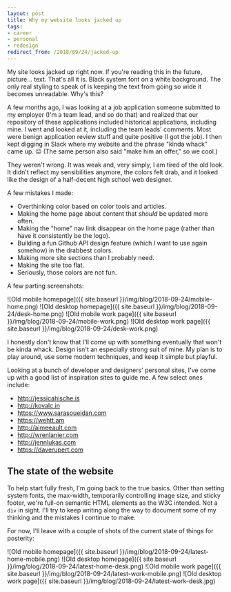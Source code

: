```yaml
---
layout: post
title: Why my website looks jacked up
tags:
- career
- personal
- redesign
redirect_from: /2018/09/24/jacked-up
---
```


My site looks jacked up right now. If you're reading this in the future, picture... text. That's all it is. Black system font on a white background. The only real styling to speak of is keeping the text from going so wide it becomes unreadable. Why's this?

A few months ago, I was looking at a job application someone submitted to my employer (I'm a team lead, and so do that) and realized that our repository of these applications included historical applications, including mine. I went and looked at it, including the team leads' comments. Most were benign application review stuff and quite positive (I got the job). I then kept digging in Slack where my website and the phrase "kinda whack" came up. 😐 (The same person also said "make him an offer," so we cool.)

They weren't wrong. It was weak and, very simply, I am tired of the old look. It didn't reflect my sensibilities anymore, the colors felt drab, and it looked like the design of a half-decent high school web designer.

A few mistakes I made:
- Overthinking color based on color tools and articles.
- Making the home page about content that _should_ be updated more often.
- Making the "home" nav link disappear on the home page (rather than have it consistently be the logo).
- Building a fun Github API design feature (which I want to use again somehow) in the drabbest colors.
- Making more site sections than I probably need.
- Making the site too flat.
- Seriously, those colors are not fun.

A few parting screenshots:

![Old mobile homepage]({{ site.baseurl }}/img/blog/2018-09-24/mobile-home.png)
![Old desktop homepage]({{ site.baseurl }}/img/blog/2018-09-24/desk-home.png)
![Old mobile work page]({{ site.baseurl }}/img/blog/2018-09-24/mobile-work.png)
![Old desktop work page]({{ site.baseurl }}/img/blog/2018-09-24/desk-work.png)

I honestly don't know that I'll come up with something eventually that won't be kinda whack. Design isn't an especially strong suit of mine. My plan is to play around, use some modern techniques, and keep it simple but playful.

Looking at a bunch of developer and designers' personal sites, I've come up with a good list of inspiration sites to guide me. A few select ones include:
- http://jessicahische.is
- http://kovalc.in
- https://www.sarasoueidan.com
- https://wehtt.am
- http://aimeeault.com
- http://wrenlanier.com
- http://jennlukas.com
- https://daverupert.com

## The state of the website
To help start fully fresh, I'm going back to the true basics. Other than setting system fonts, the max-width, temporarily controlling image size, and sticky footer, we're full-on semantic HTML elements as the W3C intended. Not a `div` in sight. I'll try to keep writing along the way to document some of my thinking and the mistakes I continue to make.

For now, I'll leave with a couple of shots of the current state of things for posterity:

![Old mobile homepage]({{ site.baseurl }}/img/blog/2018-09-24/latest-home-mobile.png)
![Old desktop homepage]({{ site.baseurl }}/img/blog/2018-09-24/latest-home-desk.png)
![Old mobile work page]({{ site.baseurl }}/img/blog/2018-09-24/latest-work-mobile.png)
![Old desktop work page]({{ site.baseurl }}/img/blog/2018-09-24/latest-work-desk.jpg)
